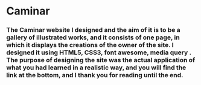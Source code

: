 # Caminar

### The Caminar website I designed and the aim of it is to be a gallery of illustrated works, and it consists of one page, in which it displays the creations of the owner of the site. I designed it using HTML5, CSS3, font awesome, media query . The purpose of designing the site was the actual application of what you had learned in a realistic way, and you will find the link at the bottom, and I thank you for reading until the end.
